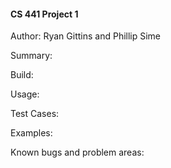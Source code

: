 #### CS 441 Project 1 ####

Author: Ryan Gittins and Phillip Sime

Summary: 

Build: 

Usage: 

Test Cases: 

Examples: 

Known bugs and problem areas: 
